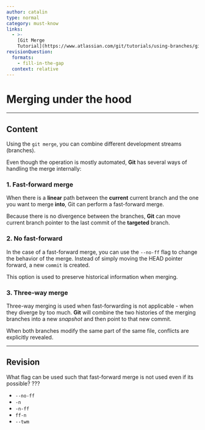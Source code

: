 ```yaml
---
author: catalin
type: normal
category: must-know
links:
  - >-
    [Git Merge
    Tutorial](https://www.atlassian.com/git/tutorials/using-branches/git-merge){website}
revisionQuestion:
  formats:
    - fill-in-the-gap
  context: relative
---
```


# Merging under the hood


---

## Content

Using the `git merge`, you can combine different development streams (branches).

Even though the operation is mostly automated, **Git** has several ways of handling the merge internally:

### 1. Fast-forward merge

When there is a **linear** path between the **current** current branch and the one you want to merge **into**, Git can perform a fast-forward merge.

Because there is no divergence between the branches, **Git** can move current branch pointer to the last commit of the **targeted** branch.

### 2. No fast-forward

In the case of a fast-forward merge, you can use the `--no-ff` flag to change the behavior of the merge. Instead of simply moving the HEAD pointer forward, a new `commit` is created.

This option is used to preserve historical information when merging.

### 3. Three-way merge

Three-way merging is used when fast-forwarding is not applicable - when they diverge by too much. **Git** will combine the two histories of the merging branches into a new *snapshot* and then point to that new commit.

When both branches modify the same part of the same file, conflicts are explicitly revealed.


---

## Revision

What flag can be used such that fast-forward merge is not used even if its possible?
???

- `--no-ff`
- `-n`
- `-n-ff`
- `ff-n`
- `--twm`

